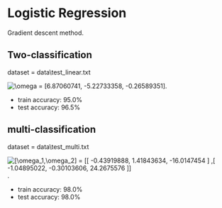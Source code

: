 # Logistic Regression
Gradient descent method.

## Two-classification
dataset = data\test_linear.txt

<img src="https://latex.codecogs.com/gif.latex?\omega&space;=&space;[6.87060741,&space;-5.22733358,&space;-0.26589351]" title="\omega = [6.87060741, -5.22733358, -0.26589351]" />.

+ train accuracy: 95.0%
+ test accuracy: 96.5%

## multi-classification
dataset = data\test_multi.txt

<img src="https://latex.codecogs.com/gif.latex?[\omega_1,\omega_2]&space;=&space;[[&space;-0.43919888,&space;1.41843634,&space;-16.0147454&space;]&space;,[&space;-1.04895022,&space;-0.30103606,&space;24.2675576&space;]]" title="[\omega_1,\omega_2] = [[ -0.43919888, 1.41843634, -16.0147454 ] ,[ -1.04895022, -0.30103606, 24.2675576 ]]" />.

+ train accuracy: 98.0%
+ test accuracy: 98.0%
